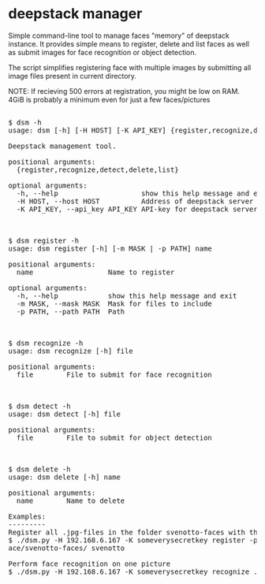 # deepstack manager

Simple command-line tool to manage faces "memory" of deepstack instance. It provides simple means to register, delete and list faces as well as submit images for face recognition or object detection. 

The script simplifies registering face with multiple images by submitting all image files present in current directory.  

NOTE: If recieving 500 errors at registration, you might be low on RAM. 4GiB is probably a minimum even for just a few faces/pictures

<pre>

$ dsm -h
usage: dsm [-h] [-H HOST] [-K API_KEY] {register,recognize,detect,delete,list} ...

Deepstack management tool.

positional arguments:
  {register,recognize,detect,delete,list}

optional arguments:
  -h, --help                    show this help message and exit
  -H HOST, --host HOST          Address of deepstack server
  -K API_KEY, --api_key API_KEY API-key for deepstack server



$ dsm register -h
usage: dsm register [-h] [-m MASK | -p PATH] name

positional arguments:
  name                  Name to register

optional arguments:
  -h, --help            show this help message and exit
  -m MASK, --mask MASK  Mask for files to include
  -p PATH, --path PATH  Path



$ dsm recognize -h
usage: dsm recognize [-h] file

positional arguments:
  file        File to submit for face recognition



$ dsm detect -h
usage: dsm detect [-h] file

positional arguments:
  file        File to submit for object detection



$ dsm delete -h
usage: dsm delete [-h] name

positional arguments:
  name        Name to delete

Examples:
---------
Register all .jpg-files in the folder svenotto-faces with the name svenotto
$ ./dsm.py -H 192.168.6.167 -K someverysecretkey register -p ../f
ace/svenotto-faces/ svenotto

Perform face recognition on one picture
$ ./dsm.py -H 192.168.6.167 -K someverysecretkey recognize ../testfaces/svenotto/svenotto_jumping101.jpg